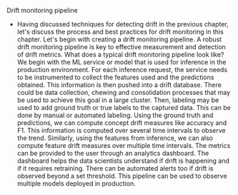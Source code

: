 Drift monitoring pipeline
- Having discussed techniques for detecting drift in the previous chapter, let's discuss the process and best practices for drift monitoring in this chapter. Let's begin with creating a drift monitoring pipeline. A robust drift monitoring pipeline is key to effective measurement and detection of drift metrics. What does a typical drift monitoring pipeline look like? We begin with the ML service or model that is used for inference in the production environment. For each inference request, the service needs to be instrumented to collect the features used and the predictions obtained. This information is then pushed into a drift database. There could be data collection, chewing and consolidation processes that may be used to achieve this goal in a large cluster. Then, labeling may be used to add ground truth or true labels to the captured data. This can be done by manual or automated labeling. Using the ground truth and predictions, we can compute concept drift measures like accuracy and F1. This information is computed over several time intervals to observe the trend. Similarly, using the features from inference, we can also compute feature drift measures over multiple time intervals. The metrics can be provided to the user through an analytics dashboard. The dashboard helps the data scientists understand if drift is happening and if it requires retraining. There can be automated alerts too if drift is observed beyond a set threshold. This pipeline can be used to observe multiple models deployed in production.